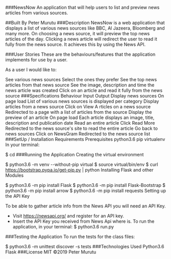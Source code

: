 ###NewsNow
An application that will help users to list and preview news articles from various sources.

##Built By Peter Murutu
###Description
NewsNow is a web application that displays a list of various news sources like BBC, Al Jazeera, Bloomberg and many more. On choosing a news source, it will preview the top news articles of the day. Clicking a news article will redirect the user to read it fully from the news source. It achieves this by using the News API.

###User Stories
These are the behaviours/features that the application implements for use by a user.

As a user I would like to:

See various news sources
Select the ones they prefer
See the top news articles from that news source
See the image, description and time the news article was created
Click on an article and read it fully from the news source
###Specifications
Behaviour	Input	Output
Display news sources	On page load	List of various news sources is displayed per category
Display articles from a news source	Click on View A rticles on a news source	Redirected to a page with a list of articles from the source
Display the preview of an article	On page load	Each article displays an image, title, description and publication date
Read an entire article	Click Read More	Redirected to the news source's site to read the entire article
Go back to news sources	Click on NewsGram	Redirected to the news source list
###SetUp / Installation Requirements
Prerequisites
python3.6
pip
virtualenv
In your terminal:
 
  $ cd 
###Running the Application
Creating the virtual environment

  $ python3.6 -m venv --without-pip virtual
  $ source virtual/bin/env
  $ curl https://bootstrap.pypa.io/get-pip.py | python 
Installing Flask and other Modules

  $ python3.6 -m pip install Flask
  $ python3.6 -m pip install Flask-Bootstrap
  $ python3.6 -m pip install arrow
  $ python3.6 -m pip install requests
Setting up the API Key

  To be able to gather article info from the News API you will need an API Key.
  
  * Visit https://newsapi.org/ and register for an API key.
  * Insert the API Key you received from News Api where <Your-Api-Key> is.
To run the application, in your terminal: $ python3.6 run.py

###Testing the Application
To run the tests for the class files:

  $ python3.6 -m unittest discover -s tests
###Technologies Used
Python3.6
Flask
###License
MIT ©2019 Peter Murutu